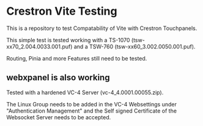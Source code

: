# Crestron Vite Testing

This is a repository to test Compatability of Vite with Crestron Touchpanels.

This simple test is tested working with a TS-1070 (tsw-xx70_2.004.0033.001.puf) and a TSW-760 (tsw-xx60_3.002.0050.001.puf).

Routing, Pinia and more Features still need to be tested.

## webxpanel is also working

Tested with a hardened VC-4 Server (vc-4_4.0001.00055.zip).

The Linux Group needs to be added in the VC-4 Websettings under "Authentication Management" and the Self signed Certificate of the Websocket Server needs to be accepted.

